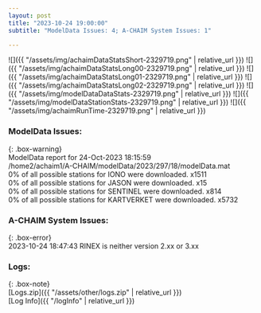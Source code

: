 ```yaml
---
layout: post
title: "2023-10-24 19:00:00"
subtitle: "ModelData Issues: 4; A-CHAIM System Issues: 1"

---
```


![]({{ "/assets/img/achaimDataStatsShort-2329719.png" | relative_url }})
![]({{ "/assets/img/achaimDataStatsLong00-2329719.png" | relative_url }})
![]({{ "/assets/img/achaimDataStatsLong01-2329719.png" | relative_url }})
![]({{ "/assets/img/achaimDataStatsLong02-2329719.png" | relative_url }})
![]({{ "/assets/img/modelDataDataStats-2329719.png" | relative_url }})
![]({{ "/assets/img/modelDataStationStats-2329719.png" | relative_url }})
![]({{ "/assets/img/achaimRunTime-2329719.png" | relative_url }})


### ModelData Issues:  
  
{: .box-warning}  
 ModelData report for 24-Oct-2023 18:15:59   
 /home2/achaim1/A-CHAIM/modelData/2023/297/18/modelData.mat   
 0% of all possible stations for IONO were downloaded. x1511   
 0% of all possible stations for JASON were downloaded. x15   
 0% of all possible stations for SENTINEL were downloaded. x814   
 0% of all possible stations for KARTVERKET were downloaded. x5732   
  
### A-CHAIM System Issues:  
  
{: .box-error}  
2023-10-24 18:47:43 RINEX is neither version 2.xx or 3.xx  

### Logs:  
  
{: .box-note}  
[Logs.zip]({{ "/assets/other/logs.zip" | relative_url }})  
[Log Info]({{ "/logInfo" | relative_url }})  
